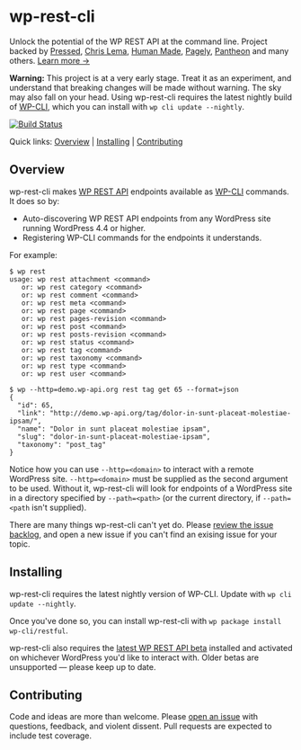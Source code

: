 wp-rest-cli
===========

Unlock the potential of the WP REST API at the command line. Project backed by [Pressed](https://www.pressed.net/), [Chris Lema](https://chrislema.com/), [Human Made](https://hmn.md/), [Pagely](https://pagely.com/), [Pantheon](https://pantheon.io/) and many others. [Learn more →](http://wp-cli.org/restful/)

**Warning:** This project is at a very early stage. Treat it as an experiment, and understand that breaking changes will be made without warning. The sky may also fall on your head. Using wp-rest-cli requires the latest nightly build of [WP-CLI](http://wp-cli.org/), which you can install with `wp cli update --nightly`.

[![Build Status](https://travis-ci.org/wp-cli/restful.svg?branch=master)](https://travis-ci.org/wp-cli/restful)

Quick links: [Overview](#overview) | [Installing](#installing) | [Contributing](#Contributing)

## Overview

wp-rest-cli makes [WP REST API](http://v2.wp-api.org/) endpoints available as [WP-CLI](http://wp-cli.org/) commands. It does so by:

* Auto-discovering WP REST API endpoints from any WordPress site running WordPress 4.4 or higher.
* Registering WP-CLI commands for the endpoints it understands.

For example:

    $ wp rest
    usage: wp rest attachment <command>
       or: wp rest category <command>
       or: wp rest comment <command>
       or: wp rest meta <command>
       or: wp rest page <command>
       or: wp rest pages-revision <command>
       or: wp rest post <command>
       or: wp rest posts-revision <command>
       or: wp rest status <command>
       or: wp rest tag <command>
       or: wp rest taxonomy <command>
       or: wp rest type <command>
       or: wp rest user <command>

    $ wp --http=demo.wp-api.org rest tag get 65 --format=json
    {
      "id": 65,
      "link": "http://demo.wp-api.org/tag/dolor-in-sunt-placeat-molestiae-ipsam/",
      "name": "Dolor in sunt placeat molestiae ipsam",
      "slug": "dolor-in-sunt-placeat-molestiae-ipsam",
      "taxonomy": "post_tag"
    }

Notice how you can use `--http=<domain>` to interact with a remote WordPress site. `--http=<domain>` must be supplied as the second argument to be used. Without it, wp-rest-cli will look for endpoints of a WordPress site in a directory specified by `--path=<path>` (or the current directory, if `--path=<path` isn't supplied).

There are many things wp-rest-cli can't yet do. Please [review the issue backlog](https://github.com/wp-cli/restful/issues), and open a new issue if you can't find an exising issue for your topic.

## Installing

wp-rest-cli requires the latest nightly version of WP-CLI. Update with `wp cli update --nightly`.

Once you've done so, you can install wp-rest-cli with `wp package install wp-cli/restful`.

wp-rest-cli also requires the [latest WP REST API beta](https://wordpress.org/plugins/rest-api/) installed and activated on whichever WordPress you'd like to interact with. Older betas are unsupported — please keep up to date.

## Contributing

Code and ideas are more than welcome. Please [open an issue](https://github.com/wp-cli/restful/issues) with questions, feedback, and violent dissent. Pull requests are expected to include test coverage.
